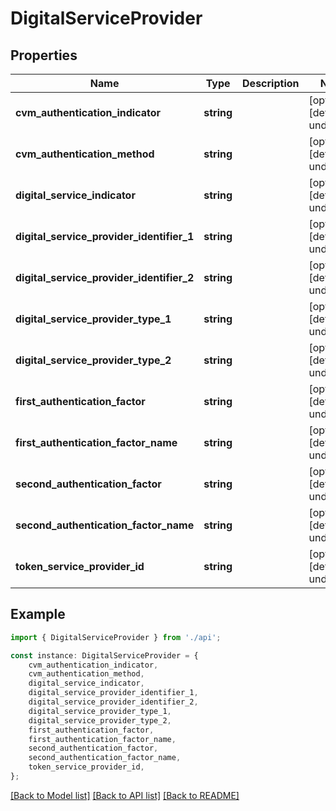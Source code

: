# DigitalServiceProvider


## Properties

Name | Type | Description | Notes
------------ | ------------- | ------------- | -------------
**cvm_authentication_indicator** | **string** |  | [optional] [default to undefined]
**cvm_authentication_method** | **string** |  | [optional] [default to undefined]
**digital_service_indicator** | **string** |  | [optional] [default to undefined]
**digital_service_provider_identifier_1** | **string** |  | [optional] [default to undefined]
**digital_service_provider_identifier_2** | **string** |  | [optional] [default to undefined]
**digital_service_provider_type_1** | **string** |  | [optional] [default to undefined]
**digital_service_provider_type_2** | **string** |  | [optional] [default to undefined]
**first_authentication_factor** | **string** |  | [optional] [default to undefined]
**first_authentication_factor_name** | **string** |  | [optional] [default to undefined]
**second_authentication_factor** | **string** |  | [optional] [default to undefined]
**second_authentication_factor_name** | **string** |  | [optional] [default to undefined]
**token_service_provider_id** | **string** |  | [optional] [default to undefined]

## Example

```typescript
import { DigitalServiceProvider } from './api';

const instance: DigitalServiceProvider = {
    cvm_authentication_indicator,
    cvm_authentication_method,
    digital_service_indicator,
    digital_service_provider_identifier_1,
    digital_service_provider_identifier_2,
    digital_service_provider_type_1,
    digital_service_provider_type_2,
    first_authentication_factor,
    first_authentication_factor_name,
    second_authentication_factor,
    second_authentication_factor_name,
    token_service_provider_id,
};
```

[[Back to Model list]](../README.md#documentation-for-models) [[Back to API list]](../README.md#documentation-for-api-endpoints) [[Back to README]](../README.md)
